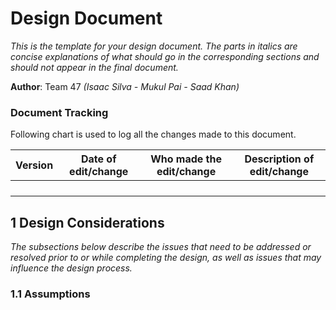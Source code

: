 # Design Document

*This is the template for your design document. The parts in italics are concise explanations of what should go in the corresponding sections and should not appear in the final document.*

**Author**:  Team 47 *(Isaac Silva - Mukul Pai - Saad Khan)*

### Document Tracking

Following chart is used to log all the changes made to this document.

| Version | Date of edit/change | Who made the edit/change | Description of edit/change |
| :-----: | :-----------------: | :----------------------: | :------------------------: |
|         |                     |                          |                            |
|         |                     |                          |                            |
|         |                     |                          |                            |
|         |                     |                          |                            |

## 1 Design Considerations

*The subsections below describe the issues that need to be addressed or resolved prior to or while completing the design, as well as issues that may influence the design process.*

### 1.1 Assumptions
<!-- *Describe any assumption, background, or dependencies of the software, its use, the operational environment, or significant project issues. --*>

This section enumerates all the assumptions that will impact the word scramble application design.

1. Version control will be handled using Georgia Tech’s GitHub.
2. The app will be a client-server design and will depend on ExternalWebService to handle communication between the client and central server. 
3. The app will use as a gradle dependency Bootstrap for Android to develop the majority of the front-facing view. 
4. There will be basic authentication and unencrypted passwords.
5. The app will use a fixed text-based, flat-file database that will be started on application startup.
6. Development deliverables will be delivered in a timely manner.
7. A waterfall approach will be used.
8. Testing will cover all functionality of the application.
9. Some pre-processing of cryptogram inputs may be necessary to ensure compatibility with database storage schemes and formatting.
10. Player Ratings will be handled as follows: Cryptograms will be counted as "started" once the solution phrase entry field is populated with any text and before it is submitted. Cryptograms with incorrect submissions will continue to count toward started cryptograms, but those with correct submissions will be counted only as "solved" (and no longer as "started"). Incorrect submissions will be increased for each incorrect submission, including multiple incorrect submissions for the same cryptogram.
11. It will not be necessary to create new administrators through the app user interface. An administrator account will be provided with credentials username: "admin" and password: Password" (without quotes).
12. Credentials (both username and password) may be case-sensitive and contain only alphanumeric characters.
13. It is acceptable to be able to edit previously created cryptogram solution and encoded phrases, even if the requirements do not explicitly state this.
14. Only cryptograms in which every alphabetic character is shifted by the same number of positions in the alphabet (Caesar cipher or shift cipher) will be allowed when creating cryptograms. Additionally, cryptograms with same solution and encoded phrases (shift by 0 positions) will not be allowed.

### 1.2 Constraints

*Describe any constraints on the system that have a significant impact on the design of the system.*

### 1.3 System Environment

*Describe the hardware and software that the system must operate in and interact with.*

## 2 Architectural Design

*The architecture provides the high-level design view of a system and provides a basis for more detailed design work. These subsections describe the top-level components of the system you are building and their relationships.*

### 2.1 Component Diagram

*This section should provide and describe a diagram that shows the various components and how they are connected. This diagram shows the logical/functional components of the system, where each component represents a cluster of related functionality. In the case of simple systems, where there is a single component, this diagram may be unnecessary; in these cases, simply state so and concisely state why.*

### 2.2 Deployment Diagram

*This section should describe how the different components will be deployed on actual hardware devices. Similar to the previous subsection, this diagram may be unnecessary for simple systems; in these cases, simply state so and concisely state why.*

## 3 Low-Level Design

*Describe the low-level design for each of the system components identified in the previous section. For each component, you should provide details in the following UML diagrams to show its internal structure.*

### 3.1 Class Diagram

*In the case of an OO design, the internal structure of a software component would typically be expressed as a UML class diagram that represents the static class structure for the component and their relationships.*

### 3.2 Other Diagrams

*<u>Optionally</u>, you can decide to describe some dynamic aspects of your system using one or more behavioral diagrams, such as sequence and state diagrams.*

## 4 User Interface Design
*For GUI-based systems, this section should provide the specific format/layout of the user interface of the system (e.g., in the form of graphical mockups).*


